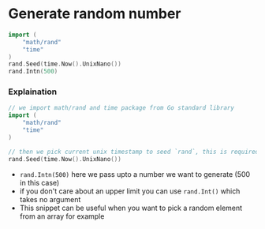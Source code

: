 # Generate random number

```Go
import (
    "math/rand"
    "time"
)
rand.Seed(time.Now().UnixNano())
rand.Intn(500)
```

### Explaination
```Go
// we import math/rand and time package from Go standard library
import (
    "math/rand"
    "time"
)
```

```Go
// then we pick current unix timestamp to seed `rand`, this is required else you will always get same number  because Go uses seed value of 1 by default
rand.Seed(time.Now().UnixNano())
```

- ```rand.Intn(500)``` here we pass upto a number we want to generate (500 in this case)
- if you don't care about an upper limit you can use `rand.Int()` which takes no argument
- This snippet can be useful when you want to pick a random element from an array for example
